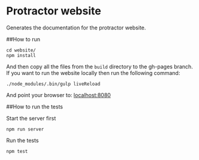 Protractor website
==================

Generates the documentation for the protractor website.

##How to run

```shell
cd website/
npm install
```

And then copy all the files from the `build` directory to the gh-pages branch.
If you want to run the website locally then run the following command:

```shell
./node_modules/.bin/gulp liveReload
```

And point your browser to: [localhost:8080](http://localhost:8080/)

##How to run the tests

Start the server first

```shell
npm run server
```

Run the tests

```shell
npm test
```
